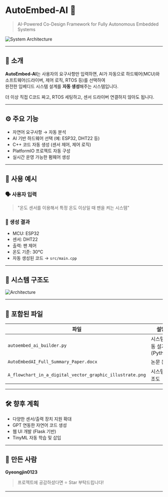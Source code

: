 # AutoEmbed-AI 🚀  
> AI-Powered Co-Design Framework for Fully Autonomous Embedded Systems  

![System Architecture](A_flowchart_in_a_digital_vector_graphic_illustrate.png)

---

## 📌 소개

**AutoEmbed-AI**는 사용자의 요구사항만 입력하면,
AI가 자동으로 하드웨어(MCU)와 소프트웨어(드라이버, 제어 로직, RTOS 등)를 선택하여  
완전한 임베디드 시스템 설계를 **자동 생성**해주는 시스템입니다.

더 이상 직접 C코드 짜고, RTOS 세팅하고, 센서 드라이버 연결하지 않아도 됩니다.

---

## ⚙️ 주요 기능

- 자연어 요구사항 → 자동 분석
- AI 기반 하드웨어 선택 (예: ESP32, DHT22 등)
- C++ 코드 자동 생성 (센서 제어, 제어 로직)
- PlatformIO 프로젝트 자동 구성
- 실시간 운영 가능한 펌웨어 생성

---

## 🧠 사용 예시

### 🗣️ 사용자 입력  
> "온도 센서를 이용해서 특정 온도 이상일 때 팬을 켜는 시스템"

### 🔧 생성 결과  
- MCU: ESP32  
- 센서: DHT22  
- 출력: 팬 제어  
- 온도 기준: 30°C  
- 자동 생성된 코드 → `src/main.cpp`

---

## 🧪 시스템 구조도

![Architecture](A_flowchart_in_a_digital_vector_graphic_illustrate.png)

---

## 📁 포함된 파일

| 파일 | 설명 |
|------|------|
| `autoembed_ai_builder.py` | 시스템 자동 설계기 (Python) |
| `AutoEmbedAI_Full_Summary_Paper.docx` | 논문 문서 |
| `A_flowchart_in_a_digital_vector_graphic_illustrate.png` | 시스템 구조도 |

---

## 🛠️ 향후 계획

- 다양한 센서/출력 장치 지원 확대
- GPT 연동한 자연어 코드 생성
- 웹 UI 개발 (Flask 기반)
- TinyML 자동 학습 및 삽입

---

## 🙌 만든 사람

**Gyeongjin0123**  
> 프로젝트에 공감하셨다면 ⭐️ Star 부탁드립니다!

---
